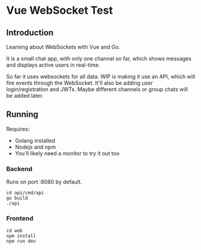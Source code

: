 # Vue WebSocket Test

## Introduction

Learning about WebSockets with Vue and Go.

It is a small chat app, with only one channel so far, which shows messages
and displays active users in real-time. 

So far it uses websockets for all data. WIP is making it use an API,
which will fire events through the WebSocket. It'll also be adding 
user login/registration and JWTs. Maybe different channels or group
chats will be added later.

## Running

Requires:
- Golang installed
- Nodejs and npm
- You'll likely need a monitor to try it out too

### Backend

Runs on port :8080 by default.

```
cd api/cmd/api
go build
./api
```

### Frontend

```
cd web
npm install
npm run dev
```
